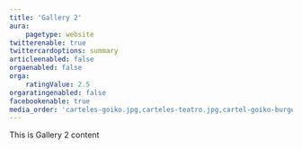 ```yaml
---
title: 'Gallery 2'
aura:
    pagetype: website
twitterenable: true
twittercardoptions: summary
articleenabled: false
orgaenabled: false
orga:
    ratingValue: 2.5
orgaratingenabled: false
facebookenable: true
media_order: 'carteles-goiko.jpg,carteles-teatro.jpg,cartel-goiko-burguer.jpg,cartel-madrid-teatro-marquina.jpg'
---
```


This is Gallery 2 content